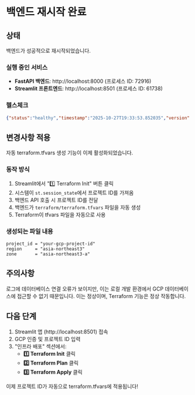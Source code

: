 # 백엔드 재시작 완료

## 상태

백엔드가 성공적으로 재시작되었습니다.

### 실행 중인 서비스
- **FastAPI 백엔드**: http://localhost:8000 (프로세스 ID: 72916)
- **Streamlit 프론트엔드**: http://localhost:8501 (프로세스 ID: 61738)

### 헬스체크
```json
{"status":"healthy","timestamp":"2025-10-27T19:33:53.852035","version":"1.0.0"}
```

## 변경사항 적용

자동 terraform.tfvars 생성 기능이 이제 활성화되었습니다.

### 동작 방식
1. Streamlit에서 "1️⃣ Terraform Init" 버튼 클릭
2. 시스템이 `st.session_state`에서 프로젝트 ID를 가져옴
3. 백엔드 API 호출 시 프로젝트 ID를 전달
4. 백엔드가 `terraform/terraform.tfvars` 파일을 자동 생성
5. Terraform이 tfvars 파일을 자동으로 사용

### 생성되는 파일 내용
```hcl
project_id = "your-gcp-project-id"
region     = "asia-northeast3"
zone       = "asia-northeast3-a"
```

## 주의사항

로그에 데이터베이스 연결 오류가 보이지만, 이는 로컬 개발 환경에서 GCP 데이터베이스에 접근할 수 없기 때문입니다. 이는 정상이며, Terraform 기능은 정상 작동합니다.

## 다음 단계

1. Streamlit 앱 (http://localhost:8501) 접속
2. GCP 인증 및 프로젝트 ID 입력
3. "인프라 배포" 섹션에서:
   - **1️⃣ Terraform Init** 클릭
   - **2️⃣ Terraform Plan** 클릭
   - **3️⃣ Terraform Apply** 클릭

이제 프로젝트 ID가 자동으로 terraform.tfvars에 적용됩니다!
